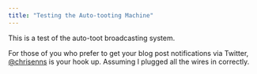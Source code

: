 ```yaml
---
title: "Testing the Auto-tooting Machine"
---
```

<p>This is a test of the auto-toot broadcasting system.</p>
<p>For those of you who prefer to get your blog post notifications via Twitter, <a href="https://www.twitter.com/chrisenns">@chrisenns</a> is your hook up. Assuming I plugged all the wires in correctly.</p>
